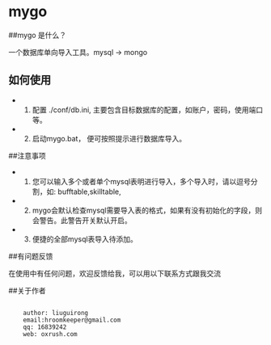 # mygo #

##mygo 是什么？

一个数据库单向导入工具。mysql -> mongo

## 如何使用

* 1. 配置 ./conf/db.ini, 主要包含目标数据库的配置，如账户，密码，使用端口等。

* 2. 启动mygo.bat， 便可按照提示进行数据库导入。

##注意事项

* 1. 您可以输入多个或者单个mysql表明进行导入，多个导入时，请以逗号分割，如: bufftable,skilltable,    

* 2. mygo会默认检查mysql需要导入表的格式，如果有没有初始化的字段，则会警告。此警告开关默认开启。

* 3. 便捷的全部mysql表导入待添加。

##有问题反馈

在使用中有任何问题，欢迎反馈给我，可以用以下联系方式跟我交流

##关于作者

```

    author: liuguirong
    email:hroomkeeper@gmail.com
    qq: 16839242
    web: oxrush.com

```
